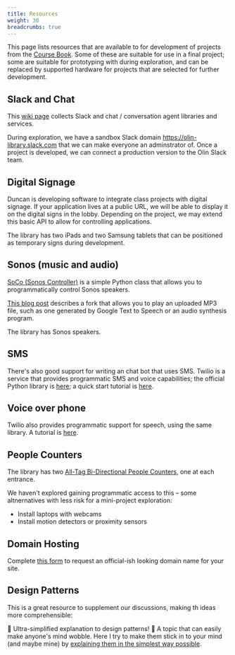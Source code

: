 ```yaml
---
title: Resources
weight: 30
breadcrumbs: true
---
```


This page lists resources that are available to for development of projects from the
[Course Book](/files/HtL_web-book-1.pdf).  Some of these are suitable for use in a final
project; some are suitable for prototyping with during exploration, and can be replaced
by supported hardware for projects that are selected for further development.

## Slack and Chat

This [wiki page](https://github.com/olinlibrary/hackingthelibrary.org/wiki/Chat-resources) collects Slack and chat / conversation agent libraries and services.

During exploration, we have a sandbox Slack domain <https://olin-library.slack.com> that we can make
everyone an adminstrator of. Once a project is developed, we can connect a production version to the
Olin Slack team.

## Digital Signage

Duncan is developing software to integrate class projects with digital signage.
If your application lives at a public URL, we will be able to display it on the
digital signs in the lobby. Depending on the project, we may extend this basic API
to allow for controlling applications.

The library has two iPads and two Samsung tablets that can be positioned as temporary signs
during development.

## Sonos (music and audio)

[SoCo (Sonos Controller)](http://python-soco.com) is a simple Python class that allows you to programmatically control Sonos speakers.

[This blog post](http://www.nooganeer.com/his/projects/homeautomation/make-sonos-speak/) describes
a fork that allows you to play an uploaded MP3 file, such as one generated by Google Text to Speech
or an audio synthesis program.

The library has Sonos speakers.

## SMS

There's also good support for writing an chat bot that uses SMS.
Twilio is a service that provides programmatic SMS and voice capabilities;
the official Python library is [here](https://www.twilio.com/docs/libraries/python);
a quick start tutorial is [here](https://www.twilio.com/docs/quickstart/python/sms).

## Voice over phone

Twilio also provides programmatic support for speech, using the same library.
A tutorial is [here](https://www.twilio.com/docs/quickstart/python/twiml).

## People Counters

The library has two [All-Tag Bi-Directional People Counters](http://all-tag.com/product-category/people-counters/), one at each entrance.

We haven't explored gaining programmatic access to this –
some altnernatives with less risk for a mini-project exploration:

* Install laptops with webcams
* Install motion detectors or proximity sensors

## Domain Hosting

Complete [this form](https://goo.gl/forms/4DexRE6gllYeUSmr1) to request an official-ish
looking domain name for your site.

## Design Patterns

This is a great resource to supplement our discussions, making th ideas more comprehensible:

🎉 Ultra-simplified explanation to design patterns! 🎉 A topic that can easily make anyone's mind wobble. Here I try to make them stick in to your mind (and maybe mine) by [explaining them in the simplest way possible](https://github.com/kamranahmedse/design-patterns-for-humans/blob/master/README.md).